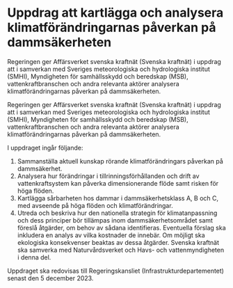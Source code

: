 # Uppdrag att kartlägga och analysera klimatförändringarnas påverkan på dammsäkerheten

Regeringen ger Affärsverket svenska kraftnät (Svenska kraftnät) i uppdrag att i samverkan med Sveriges meteorologiska och hydrologiska institut (SMHI), Myndigheten för samhällsskydd och beredskap (MSB), vattenkraftbranschen och andra relevanta aktörer analysera klimatförändringarnas påverkan på dammsäkerheten.

Regeringen ger Affärsverket svenska kraftnät (Svenska kraftnät) i uppdrag att i samverkan med Sveriges meteorologiska och hydrologiska institut (SMHI), Myndigheten för samhällsskydd och beredskap (MSB), vattenkraftbranschen och andra relevanta aktörer analysera klimatförändringarnas påverkan på dammsäkerheten.

I uppdraget ingår följande:

1. Sammanställa aktuell kunskap rörande klimatförändringars påverkan på dammsäkerhet.
2. Analysera hur förändringar i tillrinningsförhållanden och drift av
vattenkraftsystem kan påverka dimensionerande flöde samt risken för höga flöden.
3. Kartlägga sårbarheten hos dammar i dammsäkerhetsklass A, B och C, med avseende på höga flöden och klimatförändringar.
4. Utreda och beskriva hur den nationella strategin för klimatanpassning och dess principer bör tillämpas inom dammsäkerhetsområdet samt föreslå åtgärder, om behov av sådana identifieras. Eventuella förslag ska inkludera en analys av vilka kostnader de innebär. Om möjligt ska ekologiska konsekvenser beaktas av dessa åtgärder. Svenska kraftnät ska
samverka med Naturvårdsverket och Havs- och vattenmyndigheten i denna del.

Uppdraget ska redovisas till Regeringskansliet (Infrastrukturdepartementet) senast den 5 december 2023.
